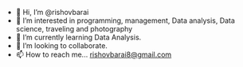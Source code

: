 - 👋 Hi, I’m @rishovbarai
- 👀 I’m interested in programming, management, Data analysis, Data science, traveling and photography
- 🌱 I’m currently learning Data Analysis.
- 💞️ I’m looking to collaborate.
- 📫 How to reach me... rishovbarai8@gmail.com

<!---
rishovbarai/rishovbarai is a ✨ special ✨ repository because its `README.md` (this file) appears on your GitHub profile.
You can click the Preview link to take a look at your changes.
--->
